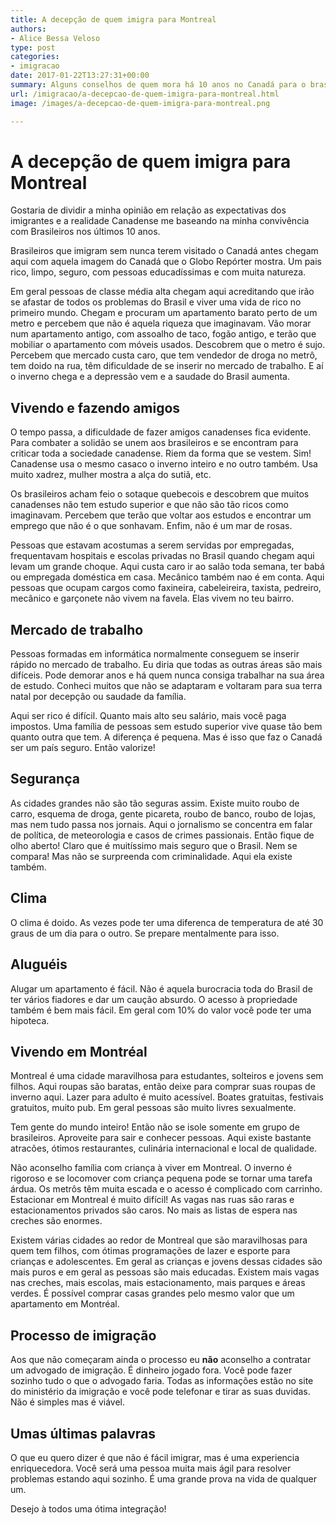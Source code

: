 ```yaml
---
title: A decepção de quem imigra para Montreal
authors:
- Alice Bessa Veloso
type: post
categories:
- imigracao
date: 2017-01-22T13:27:31+00:00
summary: Alguns conselhos de quem mora há 10 anos no Canadá para o brasileiro que escolhe vir para o Canadá e imigra para Montréal
url: /imigracao/a-decepcao-de-quem-imigra-para-montreal.html
image: /images/a-decepcao-de-quem-imigra-para-montreal.png

---
```

# A decepção de quem imigra para Montreal

Gostaria de dividir a minha opinião em relação as expectativas dos imigrantes e a realidade Canadense me baseando na minha convivência com Brasileiros nos últimos 10 anos.

Brasileiros que imigram sem nunca terem visitado o Canadá antes chegam aqui com aquela imagem do Canadá que o Globo Repórter mostra. Um pais rico, limpo, seguro, com pessoas educadíssimas e com muita natureza.

Em geral pessoas de classe média alta chegam aqui acreditando que irão se afastar de todos os problemas do Brasil e viver uma vida de rico no primeiro mundo. Chegam e procuram um apartamento barato perto de um metro e percebem que não é aquela riqueza que imaginavam. Vão morar num apartamento antigo, com assoalho de taco, fogão antigo, e terão que mobiliar o apartamento com móveis usados. Descobrem que o metro é sujo. Percebem que mercado custa caro, que tem vendedor de droga no metrô, tem doido na rua, têm dificuldade de se inserir no mercado de trabalho. E aí o inverno chega e a depressão vem e a saudade do Brasil aumenta.

## Vivendo e fazendo amigos

O tempo passa, a dificuldade de fazer amigos canadenses fica evidente. Para combater a solidão se unem aos brasileiros e se encontram para criticar toda a sociedade canadense. Riem da forma que se vestem. Sim! Canadense usa o mesmo casaco o inverno inteiro e no outro também. Usa muito xadrez, mulher mostra a alça do sutiã, etc.

Os brasileiros acham feio o sotaque quebecois e descobrem que muitos canadenses não tem estudo superior e que não são tão ricos como imaginavam. Percebem que terão que voltar aos estudos e encontrar um emprego que não é o que sonhavam. Enfim, não é um mar de rosas.

Pessoas que estavam acostumas a serem servidas por empregadas, frequentavam hospitais e escolas privadas no Brasil quando chegam aqui levam um grande choque. Aqui custa caro ir ao salão toda semana, ter babá ou empregada doméstica em casa. Mecânico também nao é em conta. Aqui pessoas que ocupam cargos como faxineira, cabeleireira, taxista, pedreiro, mecânico e garçonete não vivem na favela. Elas vivem no teu bairro.

## Mercado de trabalho

Pessoas formadas em informática normalmente conseguem se inserir rápido no mercado de trabalho. Eu diria que todas as outras áreas são mais difíceis. Pode demorar anos e há quem nunca consiga trabalhar na sua área de estudo. Conheci muitos que não se adaptaram e voltaram para sua terra natal por decepção ou saudade da família.

Aqui ser rico é difícil. Quanto mais alto seu salário, mais você paga impostos. Uma família de pessoas sem estudo superior vive quase tão bem quanto outra que tem. A diferença é pequena. Mas é isso que faz o Canadá ser um país seguro. Então valorize!

## Segurança

As cidades grandes não são tão seguras assim. Existe muito roubo de carro, esquema de droga, gente picareta, roubo de banco, roubo de lojas, mas nem tudo passa nos jornais. Aqui o jornalismo se concentra em falar de política, de meteorologia e casos de crimes passionais. Então fique de olho aberto! Claro que é muitíssimo mais seguro que o Brasil. Nem se compara! Mas não se surpreenda com criminalidade. Aqui ela existe também.

## Clima

O clima é doido. As vezes pode ter uma diferenca de temperatura de até 30 graus de um dia para o outro. Se prepare mentalmente para isso.

## Aluguéis

Alugar um apartamento é fácil. Não é aquela burocracia toda do Brasil de ter vários fiadores e dar um caução absurdo. O acesso à propriedade também é bem mais fácil. Em geral com 10% do valor você pode ter uma hipoteca.

## Vivendo em Montréal

Montreal é uma cidade maravilhosa para estudantes, solteiros e jovens sem filhos. Aqui roupas são baratas, então deixe para comprar suas roupas de inverno aqui. Lazer para adulto é muito acessível. Boates gratuitas, festivais gratuitos, muito pub. Em geral pessoas são muito livres sexualmente.

Tem gente do mundo inteiro! Então não se isole somente em grupo de brasileiros. Aproveite para sair e conhecer pessoas. Aqui existe bastante atracões, ótimos restaurantes, culinária internacional e local de qualidade.

Não aconselho família com criança à viver em Montreal. O inverno é rigoroso e se locomover com criança pequena pode se tornar uma tarefa árdua. Os metrôs têm muita escada e o acesso é complicado com carrinho. Estacionar em Montreal é muito difícil! As vagas nas ruas são raras e estacionamentos privados são caros. No mais as listas de espera nas creches são enormes.

Existem várias cidades ao redor de Montreal que são maravilhosas para quem tem filhos, com ótimas programações de lazer e esporte para crianças e adolescentes. Em geral as crianças e jovens dessas cidades são mais puros e em geral as pessoas são mais educadas. Existem mais vagas nas creches, mais escolas, mais estacionamento, mais parques e áreas verdes. É possível comprar casas grandes pelo mesmo valor que um apartamento em Montréal.

## Processo de imigração

Aos que não começaram ainda o processo eu **não** aconselho a contratar um advogado de imigração. É dinheiro jogado fora. Você pode fazer sozinho tudo o que o advogado faria. Todas as informações estão no site do ministério da imigração e você pode telefonar e tirar as suas duvidas. Não é simples mas é viável.

## Umas últimas palavras

O que eu quero dizer é que não é fácil imigrar, mas é uma experiencia enriquecedora. Você será uma pessoa muita mais ágil para resolver problemas estando aqui sozinho. É uma grande prova na vida de qualquer um.

Desejo à todos uma ótima integração!